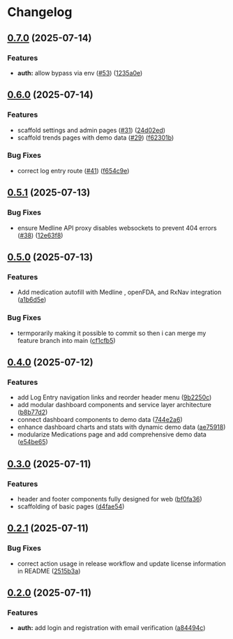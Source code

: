 # Changelog

## [0.7.0](https://github.com/thef4tdaddy/RxLedger/compare/v0.6.0...v0.7.0) (2025-07-14)


### Features

* **auth:** allow bypass via env ([#53](https://github.com/thef4tdaddy/RxLedger/issues/53)) ([1235a0e](https://github.com/thef4tdaddy/RxLedger/commit/1235a0e74d254ef3d505caa047b399e25d60da2a))

## [0.6.0](https://github.com/thef4tdaddy/RxLedger/compare/v0.5.1...v0.6.0) (2025-07-14)


### Features

* scaffold settings and admin pages ([#31](https://github.com/thef4tdaddy/RxLedger/issues/31)) ([24d02ed](https://github.com/thef4tdaddy/RxLedger/commit/24d02ed8026f35c135f4c40c9a59ac81a3894a3f))
* scaffold trends pages with demo data ([#29](https://github.com/thef4tdaddy/RxLedger/issues/29)) ([f62301b](https://github.com/thef4tdaddy/RxLedger/commit/f62301b44a79bf825502f9a09014608ef900c972))


### Bug Fixes

* correct log entry route ([#41](https://github.com/thef4tdaddy/RxLedger/issues/41)) ([f654c9e](https://github.com/thef4tdaddy/RxLedger/commit/f654c9edfb5a9ec50eeb477bb5f7b68035a1997e))

## [0.5.1](https://github.com/thef4tdaddy/RxLedger/compare/v0.5.0...v0.5.1) (2025-07-13)


### Bug Fixes

* ensure Medline API proxy disables websockets to prevent 404 errors ([#38](https://github.com/thef4tdaddy/RxLedger/issues/38)) ([12e63f8](https://github.com/thef4tdaddy/RxLedger/commit/12e63f82066c1dc8fb15a2b65c33f5377b360234))

## [0.5.0](https://github.com/thef4tdaddy/RxLedger/compare/v0.4.0...v0.5.0) (2025-07-13)


### Features

* Add medication autofill with Medline , openFDA, and RxNav integration ([a1b6d5e](https://github.com/thef4tdaddy/RxLedger/commit/a1b6d5e1bc645c4992dfbe079504be2a3223a359))


### Bug Fixes

* termporarily making it possible to commit so then i can merge my feature branch into main ([cf1cfb5](https://github.com/thef4tdaddy/RxLedger/commit/cf1cfb58cbf23175d833ac1354dd915eafe0d6b3))

## [0.4.0](https://github.com/thef4tdaddy/RxLedger/compare/v0.3.0...v0.4.0) (2025-07-12)


### Features

* add Log Entry navigation links and reorder header menu ([9b2250c](https://github.com/thef4tdaddy/RxLedger/commit/9b2250c555c797578ab3c6603275ccbcbfda16d8))
* add modular dashboard components and service layer architecture ([b8b77d2](https://github.com/thef4tdaddy/RxLedger/commit/b8b77d25312e421e467cba2b8b9ea05607e891b9))
* connect dashboard components to demo data ([744e2a6](https://github.com/thef4tdaddy/RxLedger/commit/744e2a6c81cbf6f0f7d7a8aa72256f8220914d5f))
* enhance dashboard charts and stats with dynamic demo data ([ae75918](https://github.com/thef4tdaddy/RxLedger/commit/ae7591899df16775611fa6535a1226bb1f850f8a))
* modularize Medications page and add comprehensive demo data ([e54be65](https://github.com/thef4tdaddy/RxLedger/commit/e54be653d8dbef0c47a27f9a67a53f5864c2609b))

## [0.3.0](https://github.com/thef4tdaddy/RxLedger/compare/v0.2.1...v0.3.0) (2025-07-11)


### Features

* header and footer components fully designed for web ([bf0fa36](https://github.com/thef4tdaddy/RxLedger/commit/bf0fa366db5ad535167d2300f6be4582d6700d41))
* scaffolding of basic pages ([d4fae54](https://github.com/thef4tdaddy/RxLedger/commit/d4fae546482351204608105e96260a9005389414))

## [0.2.1](https://github.com/thef4tdaddy/RxLedger/compare/v0.2.0...v0.2.1) (2025-07-11)

### Bug Fixes

- correct action usage in release workflow and update license information in README ([2515b3a](https://github.com/thef4tdaddy/RxLedger/commit/2515b3af31b1a809a3ffe6a6512d15d096ac6c6d))

## [0.2.0](https://github.com/thef4tdaddy/RxLedger/compare/v0.1.0...v0.2.0) (2025-07-11)

### Features

- **auth:** add login and registration with email verification ([a84494c](https://github.com/thef4tdaddy/RxLedger/commit/a84494c31a69e428c3a9dce4500a90c86f9100f8))
